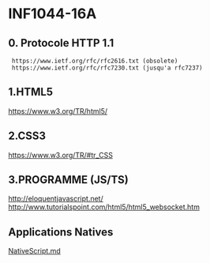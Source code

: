 # INF1044-16A

## 0. Protocole HTTP 1.1
  
  ```
   https://www.ietf.org/rfc/rfc2616.txt (obsolete)
   https://www.ietf.org/rfc/rfc7230.txt (jusqu'a rfc7237)

  ```

## 1.HTML5

https://www.w3.org/TR/html5/


## 2.CSS3

https://www.w3.org/TR/#tr_CSS

## 3.PROGRAMME (JS/TS)

   http://eloquentjavascript.net/ <br>
   http://www.tutorialspoint.com/html5/html5_websocket.htm
   
## Applications Natives

[NativeScript.md](NativeScript.md)

